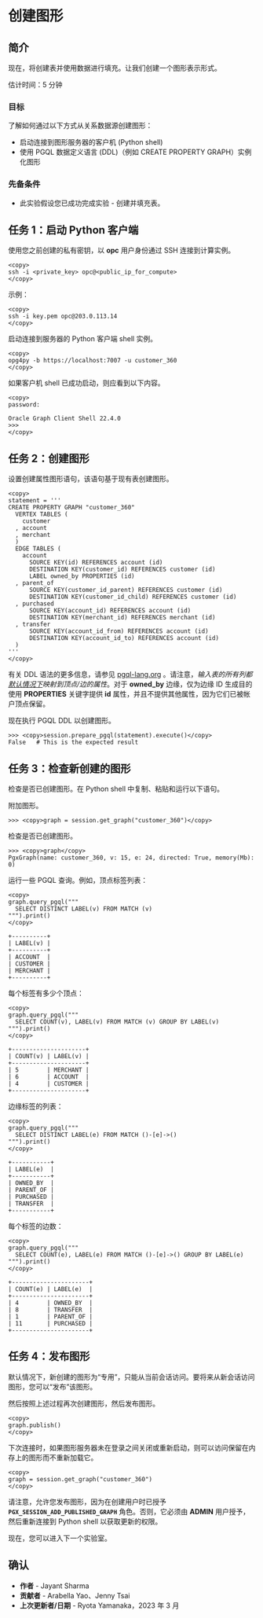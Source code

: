 # 创建图形

## 简介

现在，将创建表并使用数据进行填充。让我们创建一个图形表示形式。

估计时间：5 分钟

### 目标

了解如何通过以下方式从关系数据源创建图形：

*   启动连接到图形服务器的客户机 (Python shell)
*   使用 PGQL 数据定义语言 (DDL)（例如 CREATE PROPERTY GRAPH）实例化图形

### 先备条件

*   此实验假设您已成功完成实验 - 创建并填充表。

## 任务 1：启动 Python 客户端

使用您之前创建的私有密钥，以 **opc** 用户身份通过 SSH 连接到计算实例。

    <copy>
    ssh -i <private_key> opc@<public_ip_for_compute>
    </copy>
    

示例：

    <copy>
    ssh -i key.pem opc@203.0.113.14
    </copy>
    

启动连接到服务器的 Python 客户端 shell 实例。

    <copy>
    opg4py -b https://localhost:7007 -u customer_360
    </copy>
    

如果客户机 shell 已成功启动，则应看到以下内容。

    <copy>
    password:
    
    Oracle Graph Client Shell 22.4.0
    >>>
    </copy>
    

## 任务 2：创建图形

设置创建属性图形语句，该语句基于现有表创建图形。

    <copy>
    statement = '''
    CREATE PROPERTY GRAPH "customer_360"
      VERTEX TABLES (
        customer
      , account
      , merchant
      )
      EDGE TABLES (
        account
          SOURCE KEY(id) REFERENCES account (id)
          DESTINATION KEY(customer_id) REFERENCES customer (id)
          LABEL owned_by PROPERTIES (id)
      , parent_of
          SOURCE KEY(customer_id_parent) REFERENCES customer (id)
          DESTINATION KEY(customer_id_child) REFERENCES customer (id)
      , purchased
          SOURCE KEY(account_id) REFERENCES account (id)
          DESTINATION KEY(merchant_id) REFERENCES merchant (id)
      , transfer
          SOURCE KEY(account_id_from) REFERENCES account (id)
          DESTINATION KEY(account_id_to) REFERENCES account (id)
      ) 
    '''
    </copy>
    

有关 DDL 语法的更多信息，请参见 [pgql-lang.org](https://pgql-lang.org/spec/1.4/#create-property-graph) 。请注意，_输入表的所有列都[默认情况下](https://pgql-lang.org/spec/1.4/#properties)映射到顶点/边的属性_。对于 **owned\_by** 边缘，仅为边缘 ID 生成目的使用 **PROPERTIES** 关键字提供 **id** 属性，并且不提供其他属性，因为它们已被帐户顶点保留。

现在执行 PGQL DDL 以创建图形。

    >>> <copy>session.prepare_pgql(statement).execute()</copy>
    False   # This is the expected result
    

## 任务 3：检查新创建的图形

检查是否已创建图形。在 Python shell 中复制、粘贴和运行以下语句。

附加图形。

    >>> <copy>graph = session.get_graph("customer_360")</copy>
    

检查是否已创建图形。

    >>> <copy>graph</copy>
    PgxGraph(name: customer_360, v: 15, e: 24, directed: True, memory(Mb): 0)
    

运行一些 PGQL 查询。例如，顶点标签列表：

    <copy>
    graph.query_pgql("""
      SELECT DISTINCT LABEL(v) FROM MATCH (v)
    """).print()
    </copy>
    
    +----------+
    | LABEL(v) |
    +----------+
    | ACCOUNT  |
    | CUSTOMER |
    | MERCHANT |
    +----------+
    

每个标签有多少个顶点：

    <copy>
    graph.query_pgql("""
      SELECT COUNT(v), LABEL(v) FROM MATCH (v) GROUP BY LABEL(v)
    """).print()
    </copy>
    
    +---------------------+
    | COUNT(v) | LABEL(v) |
    +---------------------+
    | 5        | MERCHANT |
    | 6        | ACCOUNT  |
    | 4        | CUSTOMER |
    +---------------------+
    

边缘标签的列表：

    <copy>
    graph.query_pgql("""
      SELECT DISTINCT LABEL(e) FROM MATCH ()-[e]->()
    """).print()
    </copy>
    
    +-----------+
    | LABEL(e)  |
    +-----------+
    | OWNED_BY  |
    | PARENT_OF |
    | PURCHASED |
    | TRANSFER  |
    +-----------+
    

每个标签的边数：

    <copy>
    graph.query_pgql("""
      SELECT COUNT(e), LABEL(e) FROM MATCH ()-[e]->() GROUP BY LABEL(e)
    """).print()
    </copy>
    
    +----------------------+
    | COUNT(e) | LABEL(e)  |
    +----------------------+
    | 4        | OWNED_BY  |
    | 8        | TRANSFER  |
    | 1        | PARENT_OF |
    | 11       | PURCHASED |
    +----------------------+
    

## 任务 4：发布图形

默认情况下，新创建的图形为“专用”，只能从当前会话访问。要将来从新会话访问图形，您可以“发布”该图形。

然后按照上述过程再次创建图形，然后发布图形。

    <copy>
    graph.publish()
    </copy>
    

下次连接时，如果图形服务器未在登录之间关闭或重新启动，则可以访问保留在内存上的图形而不重新加载它。

    <copy>
    graph = session.get_graph("customer_360")
    </copy>
    

请注意，允许您发布图形，因为在创建用户时已授予 **`PGX_SESSION_ADD_PUBLISHED_GRAPH`** 角色。否则，它必须由 **ADMIN** 用户授予，然后重新连接到 Python shell 以获取更新的权限。

现在，您可以进入下一个实验室。

## 确认

*   **作者** - Jayant Sharma
*   **贡献者** - Arabella Yao、Jenny Tsai
*   **上次更新者/日期** - Ryota Yamanaka，2023 年 3 月